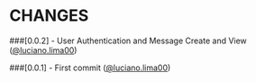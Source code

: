 # CHANGES

###[0.0.2] - User Authentication and Message Create and View ([@luciano.lima00](https://github.com/lucianolima00))

###[0.0.1] - First commit ([@luciano.lima00](https://github.com/lucianolima00))